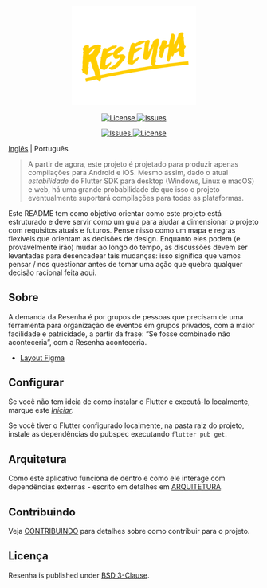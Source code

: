 <p align="center"><a href="https://github.com/brunocarvalhs/Resenha" target="_blank"><img src="https://github.com/brunocarvalhs/Resenha/blob/master/assets/images/logo.png" width="250"></a></p>

<p align="center">
    <a href="https://github.com/brunocarvalhs/Resenha/blob/master/LICENSE">
        <img src="https://img.shields.io/github/license/brunocarvalhs/Resenha" alt="License">
    </a>
    <a href="https://github.com/brunocarvalhs/Resenha/issues">
        <img src="https://img.shields.io/github/issues/brunocarvalhs/Resenha" alt="Issues">
    </a>
</p>

<p align="center">
    <a href="https://github.com/brunocarvalhs/Resenha/issues">
        <img src="https://img.shields.io/github/issues/brunocarvalhs/Resenha" alt="Issues">
    </a>
    <a href="https://github.com/brunocarvalhs/Resenha/blob/master/LICENSE">
        <img src="https://img.shields.io/github/license/brunocarvalhs/Resenha" alt="License">
    </a>
</p>


[Inglês](/README.md) | Português

> A partir de agora, este projeto é projetado para produzir apenas compilações para Android e iOS. Mesmo assim, dado o atual
> *estabilidade* do Flutter SDK para desktop (Windows, Linux e macOS) e web, há uma grande probabilidade de que isso
> o projeto eventualmente suportará compilações para todas as plataformas.

Este README tem como objetivo orientar como este projeto está estruturado e deve servir como um guia para ajudar a dimensionar o projeto com
requisitos atuais e futuros. Pense nisso como um mapa e regras flexíveis que orientam as decisões de design. Enquanto
eles podem (e provavelmente irão) mudar ao longo do tempo, as discussões devem ser levantadas para desencadear tais mudanças: isso significa que
vamos pensar / nos questionar antes de tomar uma ação que quebra qualquer decisão racional feita aqui.

## Sobre
A demanda da Resenha é por grupos de pessoas que precisam de uma ferramenta para organização de eventos em grupos privados, com a maior facilidade e patricidade, a partir da frase: “Se fosse combinado não aconteceria”, com a Resenha aconteceria.

 - [Layout Figma](https://www.figma.com/file/tUmdLBPJVtOdR9hhtAjeBx/Resenha?node-id=3%3A410)

## Configurar
Se você não tem ideia de como instalar o Flutter e executá-lo localmente, marque este
[_Iniciar_](https://flutter.dev/docs/get-started/install).

Se você tiver o Flutter configurado localmente, na pasta raiz do projeto, instale as dependências do pubspec executando
`flutter pub get`.

## Arquitetura
Como este aplicativo funciona de dentro e como ele interage com dependências externas - escrito em detalhes em
[ARQUITETURA](ARCHITECTURE_ptbr.md).

## Contribuindo
Veja [CONTRIBUINDO](CONTRIBUTING_ptbr.md) para detalhes sobre como contribuir para o projeto.

## Licença
Resenha is published under [BSD 3-Clause](LICENSE).
